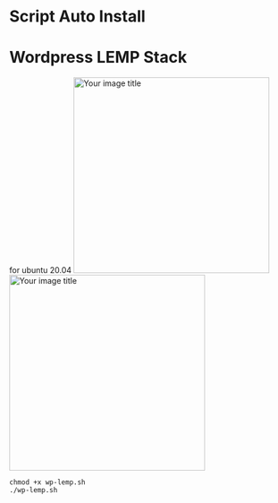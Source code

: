 # Script Auto Install 
# Wordpress LEMP Stack
 for ubuntu 20.04
<img src="https://i.imgur.com/aBeLTFX.jpg" alt="Your image title" width="350"/> <img src="https://i.imgur.com/kYv8Wtt.jpg" alt="Your image title" width="350"/>

```
chmod +x wp-lemp.sh
./wp-lemp.sh
```
